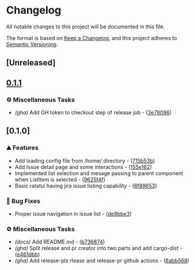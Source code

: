 # Changelog

All notable changes to this project will be documented in this file.

The format is based on [Keep a Changelog](https://keepachangelog.com/en/1.0.0/),
and this project adheres to [Semantic Versioning](https://semver.org/spec/v2.0.0.html).

## [Unreleased]

## [0.1.1](https://github.com/droidraja/jeera/compare/v0.1.0...v0.1.1)

### ⚙️ Miscellaneous Tasks

- *(gha)* Add GH token to checkout step of release job - ([3e78086](https://github.com/droidraja/jeera/commit/3e780863188e703346208f5c4f6e982a15f19349))


## [0.1.0]

### ⛰️ Features

- Add loading config file from /home/ directory - ([715b53b](https://github.com/droidraja/jeera/commit/715b53be9e01a033f46dd6f097ce4359f14d137d))
- Add Issue detail page and some interactions - ([155e162](https://github.com/droidraja/jeera/commit/155e162c9a62772bb54ac54a6fe238aa97466b7a))
- Implemented list selection and mesage passing to parent component when ListItem is selected - ([9625f4f](https://github.com/droidraja/jeera/commit/9625f4f1357cbae3c7156b91d82d4d9f22ee14c1))
- Basic ratatui having jira issue listing capability - ([6f89653](https://github.com/droidraja/jeera/commit/6f896539b68c1e1680827f5d12083a233bb31866))

### 🐛 Bug Fixes

- Proper issue navigation in issue list - ([de9bbe3](https://github.com/droidraja/jeera/commit/de9bbe3ea81e767fd55f513df3f0734a9f8eaab1))

### ⚙️ Miscellaneous Tasks

- *(docs)* Add README.md - ([b736874](https://github.com/droidraja/jeera/commit/b7368741216d71c3825e20a07728af9dcb29d266))
- *(gha)* Split release and pr creator into two parts and add cargo-dist - ([e461dbb](https://github.com/droidraja/jeera/commit/e461dbb3a0d5e753d815903e4a088713817df141))
- *(gha)* Add release-plz rlease and release-pr github actions - ([8abb568](https://github.com/droidraja/jeera/commit/8abb568960c940a168f0aa6faa057ccd1942512f))

